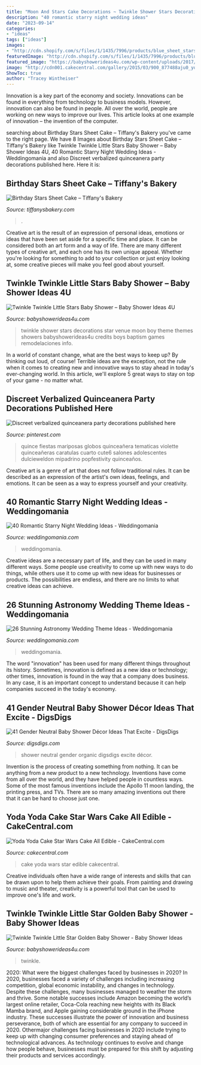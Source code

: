 ```yaml
---
title: "Moon And Stars Cake Decorations ~ Twinkle Shower Stars Decorations Star Venue Moon Boy Theme Themes Showers Babyshowerideas4u Credits Boys Baptism Games Remodelaciones Info"
description: "40 romantic starry night wedding ideas"
date: "2023-09-14"
categories:
- "ideas"
tags: ["ideas"]
images:
- "http://cdn.shopify.com/s/files/1/1435/7996/products/blue_sheet_stars_10_bd_grande.jpg?v=1560623252"
featuredImage: "http://cdn.shopify.com/s/files/1/1435/7996/products/blue_sheet_stars_10_bd_grande.jpg?v=1560623252"
featured_image: "https://babyshowerideas4u.com/wp-content/uploads/2017/06/Twinkle-Twinkle-Little-Stars-Shower-Venue-600x800.jpg"
image: "http://cdn001.cakecentral.com/gallery/2015/03/900_877488aju0_yoda-yoda-cake-star-wars-cake-all-edible.jpg"
ShowToc: true
author: "Tracey Wintheiser"
---
```



Innovation is a key part of the economy and society. Innovations can be found in everything from technology to business models. However, innovation can also be found in people. All over the world, people are working on new ways to improve our lives. This article looks at one example of innovation – the invention of the computer.

	

		
searching about Birthday Stars Sheet Cake – Tiffany&#039;s Bakery you've came to the right page. We have 8 Images about Birthday Stars Sheet Cake – Tiffany&#039;s Bakery like Twinkle Twinkle Little Stars Baby Shower – Baby Shower Ideas 4U, 40 Romantic Starry Night Wedding Ideas - Weddingomania and also Discreet verbalized quinceanera party decorations published here. Here it is:
		
    
## Birthday Stars Sheet Cake – Tiffany&#039;s Bakery

<img loading=lazy src="http://cdn.shopify.com/s/files/1/1435/7996/products/blue_sheet_stars_10_bd_grande.jpg?v=1560623252" onerror="this.onerror=null;this.src='https://tse3.mm.bing.net/th?id=OIP.Za6_6QypWqaVVRrEmuMhDwHaFj&amp;pid=15.1';" alt="Birthday Stars Sheet Cake – Tiffany&#039;s Bakery">

_Source: tiffanysbakery.com_

>. 

	

Creative art is the result of an expression of personal ideas, emotions or ideas that have been set aside for a specific time and place. It can be considered both an art form and a way of life. There are many different types of creative art, and each one has its own unique appeal. Whether you're looking for something to add to your collection or just enjoy looking at, some creative pieces will make you feel good about yourself.

    
## Twinkle Twinkle Little Stars Baby Shower – Baby Shower Ideas 4U

<img loading=lazy src="https://babyshowerideas4u.com/wp-content/uploads/2017/06/Twinkle-Twinkle-Little-Stars-Shower-Venue-600x800.jpg" onerror="this.onerror=null;this.src='https://tse2.mm.bing.net/th?id=OIP.GX8yNNk4enp8zcdWVkZGDQHaJ4&amp;pid=15.1';" alt="Twinkle Twinkle Little Stars Baby Shower – Baby Shower Ideas 4U">

_Source: babyshowerideas4u.com_

>twinkle shower stars decorations star venue moon boy theme themes showers babyshowerideas4u credits boys baptism games remodelaciones info. 

	

In a world of constant change, what are the best ways to keep up? By thinking out loud, of course! Terrible ideas are the exception, not the rule when it comes to creating new and innovative ways to stay ahead in today's ever-changing world. In this article, we'll explore 5 great ways to stay on top of your game - no matter what.

    
## Discreet Verbalized Quinceanera Party Decorations Published Here

<img loading=lazy src="https://i.pinimg.com/736x/69/f8/4d/69f84d4e4e54ece73135054351894da5.jpg" onerror="this.onerror=null;this.src='https://tse3.mm.bing.net/th?id=OIP.gzJCDFoPBjgAum_ChQnQ0AHaLH&amp;pid=15.1';" alt="Discreet verbalized quinceanera party decorations published here">

_Source: pinterest.com_

>quince fiestas mariposas globos quinceañera tematicas violette quinceañeras caratulas cuarto cute6 salones adolescentes dulcieweldon mipadrino popfestivity quinceaños. 

	

Creative art is a genre of art that does not follow traditional rules. It can be described as an expression of the artist's own ideas, feelings, and emotions. It can be seen as a way to express yourself and your creativity.

    
## 40 Romantic Starry Night Wedding Ideas - Weddingomania

<img loading=lazy src="https://i.weddingomania.com/2017/06/38-space-and-stars-wedding-cake-in-blue-and-purple-shades.jpg" onerror="this.onerror=null;this.src='https://tse3.mm.bing.net/th?id=OIP.4hiLUpLvpXFNWwBQb1VEuQHaLG&amp;pid=15.1';" alt="40 Romantic Starry Night Wedding Ideas - Weddingomania">

_Source: weddingomania.com_

>weddingomania. 

	

Creative ideas are a necessary part of life, and they can be used in many different ways. Some people use creativity to come up with new ways to do things, while others use it to come up with new ideas for businesses or products. The possibilities are endless, and there are no limits to what creative ideas can achieve.

    
## 26 Stunning Astronomy Wedding Theme Ideas - Weddingomania

<img loading=lazy src="https://i.weddingomania.com/2016/03/26-Stunning-Astronomy-Wedding-Theme-Ideas-20.jpg" onerror="this.onerror=null;this.src='https://tse4.mm.bing.net/th?id=OIP.mWYaAoUP9uCfLFNX35iviQAAAA&amp;pid=15.1';" alt="26 Stunning Astronomy Wedding Theme Ideas - Weddingomania">

_Source: weddingomania.com_

>weddingomania. 

	

The word "innovation" has been used for many different things throughout its history. Sometimes, innovation is defined as a new idea or technology; other times, innovation is found in the way that a company does business. In any case, it is an important concept to understand because it can help companies succeed in the today's economy.

    
## 41 Gender Neutral Baby Shower Décor Ideas That Excite - DigsDigs

<img loading=lazy src="https://www.digsdigs.com/photos/organic-white-gender-neutral-baby-shower.jpg" onerror="this.onerror=null;this.src='https://tse2.mm.bing.net/th?id=OIP.WiuFe4lPCUXGM9BoFTy2zwHaJ3&amp;pid=15.1';" alt="41 Gender Neutral Baby Shower Décor Ideas That Excite - DigsDigs">

_Source: digsdigs.com_

>shower neutral gender organic digsdigs excite décor. 

	

Invention is the process of creating something from nothing. It can be anything from a new product to a new technology. Inventions have come from all over the world, and they have helped people in countless ways. Some of the most famous inventions include the Apollo 11 moon landing, the printing press, and TVs. There are so many amazing inventions out there that it can be hard to choose just one.

    
## Yoda Yoda Cake Star Wars Cake All Edible - CakeCentral.com

<img loading=lazy src="http://cdn001.cakecentral.com/gallery/2015/03/900_877488aju0_yoda-yoda-cake-star-wars-cake-all-edible.jpg" onerror="this.onerror=null;this.src='https://tse3.mm.bing.net/th?id=OIP.qmWQvq89v3C--cSwwf2GCAHaJ6&amp;pid=15.1';" alt="Yoda Yoda Cake Star Wars Cake All Edible - CakeCentral.com">

_Source: cakecentral.com_

>cake yoda wars star edible cakecentral. 

	

Creative individuals often have a wide range of interests and skills that can be drawn upon to help them achieve their goals. From painting and drawing to music and theater, creativity is a powerful tool that can be used to improve one's life and work.

    
## Twinkle Twinkle Little Star Golden Baby Shower - Baby Shower Ideas

<img loading=lazy src="https://www.babyshowerideas4u.com/wp-content/uploads/2017/09/Twinkle-Twinkle-Little-Star-Golden-Baby-Shower-Cakepops.jpg" onerror="this.onerror=null;this.src='https://tse2.mm.bing.net/th?id=OIP.hG_CFaYGWOGXJXMbjCZ9uQDPEs&amp;pid=15.1';" alt="Twinkle Twinkle Little Star Golden Baby Shower - Baby Shower Ideas">

_Source: babyshowerideas4u.com_

>twinkle. 

	

2020: What were the biggest challenges faced by businesses in 2020?
In 2020, businesses faced a variety of challenges including increasing competition, global economic instability, and changes in technology. Despite these challenges, many businesses managed to weather the storm and thrive. Some notable successes include Amazon becoming the world’s largest online retailer, Coca-Cola reaching new heights with its Black Mamba brand, and Apple gaining considerable ground in the iPhone industry.
These successes illustrate the power of innovation and business perseverance, both of which are essential for any company to succeed in 2020. Othermajor challenges facing businesses in 2020 include trying to keep up with changing consumer preferences and staying ahead of technological advances. As technology continues to evolve and change how people behave, businesses must be prepared for this shift by adjusting their products and services accordingly.

